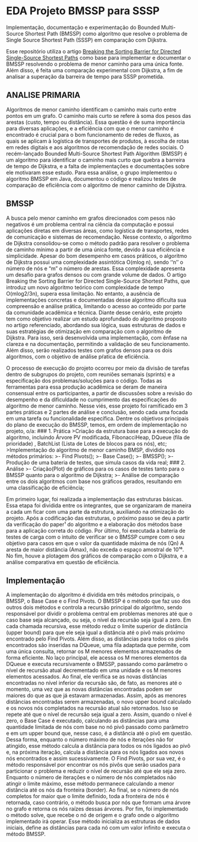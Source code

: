 # EDA Projeto BMSSP para SSSP
Implementação, documentação e experimentação do Bounded Multi-Source Shortest Path (BMSSP) como algoritmo que resolve o problema de Single Source Shortest Path (SSSP) em comparação com Dijkstra.

Esse repositório utiliza o artigo [Breaking the Sorting Barrier for Directed Single-Source Shortest Paths](https://arxiv.org/abs/2504.17033) como base para implementar e documentar o BMSSP resolvendo o problema de menor caminho para uma única fonte. Além disso, é feita uma comparação experimental com Dijkstra, a fim de analisar a superação da barreira de tempo para SSSP prometida.

## ANALISE PRIMARIA
  Algoritmos de menor caminho identificam o caminho mais curto entre pontos em um grafo. O caminho mais curto se refere à soma dos pesos das arestas (custo, tempo ou distância). Essa questão é de suma importância para diversas aplicações, e a eficiência com que o menor caminho é encontrado é crucial para o bom funcionamento de redes de fluxos,  as quais se aplicam à logística de transportes de produtos, à escolha de rotas em redes digitais e aos algoritmos de recomendação de redes sociais. O recém-lançado Bounded Multi-Source Shortest Path Algorithm (BMSSP) é um algoritmo para identificar o caminho mais curto que quebra a barreira de tempo de Dijkstra, e a falta de implementações e documentações sobre ele motivaram esse estudo. Para essa análise, o grupo implementou o algoritmo BMSSP em Java, documentou o código e realizou testes de comparação de eficiência com o algoritmo de menor caminho de Dijkstra. 

## BMSSP
  A busca pelo menor caminho em grafos direcionados com pesos não negativos é um problema central na ciência da computação e possui aplicações diretas em diversas áreas, como logística de transportes, redes de comunicação e sistemas de recomendação. Nesse contexto, o algoritmo de Dijkstra consolidou-se como o método padrão para resolver o problema de caminho mínimo a partir de uma única fonte, devido à sua eficiência e simplicidade. 
  Apesar do bom desempenho em casos práticos, o algoritmo de Dijkstra possui uma complexidade assintótica O(mlog n), sendo ‘‘n’’ o número de nós e “m” o número de arestas. Essa complexidade apresenta um desafio para grafos densos ou com grande volume de dados. O artigo Breaking the Sorting Barrier for Directed Single-Source Shortest Paths, que introduz um novo algoritmo teórico com complexidade de tempo O(mlog2/3n), supera essa limitação. No entanto, a ausência de implementações concretas e documentadas desse algoritmo dificulta sua compreensão e análise prática, limitando o acesso ao conteúdo por parte da comunidade acadêmica e técnica.
  Diante desse cenário, este projeto tem como objetivo realizar um estudo aprofundado do algoritmo proposto no artigo referenciado, abordando sua lógica, suas estruturas de dados e suas estratégias de otimização em comparação com o algoritmo de Dijkstra. Para isso, será desenvolvida uma implementação, com ênfase na clareza e na documentação, permitindo a validação de seu funcionamento. Além disso, serão realizados testes com grafos densos para os dois algoritmos, com o objetivo de análise pŕatica de eficiência.

  O processo de execução do projeto ocorreu por meio da divisão de tarefas dentro de subgrupos do projeto, com reuniões semanais (sprints) e a especificação dos problemas/soluções para o código. Todas as ferramentas para essa produção acadêmica se deram de maneira consensual entre os participantes, a partir de discussões sobre a revisão do desempenho e da dificuldade no cumprimento das especificações do algoritmo de menor caminho.
  Nesse viés, esse projeto foi ramificado em 3 partes práticas e 2 partes de análise e conclusão, sendo cada uma focada em uma tarefa ou funcionalidade específica. Dentre os  objetivos principais do plano de execução do BMSSP, temos, em ordem de implementação no projeto, o/a: 
     ### 1. Prática
     >Criação da estrutura base para a execução do algoritmo, incluindo Árvore PV modificada, FibonacciHeap, DQueue (fila de prioridade) , BatchList (Lista de Lotes de blocos para os nós), etc;
     >Implementação do algoritmo de menor caminho BMSP, dividido nos métodos primários:	
        >- Find Pivots();
        >- Base Case();
        >- BMSSP();
        >- Produção de uma bateria de testes, que simula casos da vida real;
     ### 2. Análise
        >- Criação(Plot) de gráficos para os casos de testes tanto para o BMSSP quanto para o algoritmo de Dijkstra;
        >- Análise de comparação entre os dois algoritmos com base nos gráficos gerados, resultando em uma classificação de eficiência;

  Em primeiro lugar, foi realizada a implementação das estruturas básicas. Essa etapa foi dividida entre os integrantes, que se organizaram de maneira a cada um ficar com uma parte da estrutura, auxiliando na otimização do projeto. 
  Após a codificação das estruturas, o próximo passo se deu a partir da verificação do paper¹ do algoritmo e a elaboração dos métodos base para a aplicação correta do código.
  Por último, foi executada a bateria de testes de carga com o intuito de verificar se o BMSSP cumpre com o seu objetivo para casos em que o valor da quantidade máxima de nós (Qn)  A aresta de maior distância (Amax), não exceda o espaço amostral de 10¹⁶. 
  No fim, houve a plotagem dos gráficos de comparação  com o Dijkstra,  e a análise comparativa em questão de eficiência.

## Implementação

A implementação do algoritmo é dividida em três métodos principais, o BMSSP, o Base Case e o Find Pivots. O BMSSP é o método que faz uso dos outros dois métodos e controla a recursão principal do algoritmo, sendo responsável por dividir o problema central em problemas menores até que o caso base seja alcançado, ou seja, o nível da recursão seja igual a zero. Em cada chamada recursiva, esse método reduz o limite superior de distância (upper bound) para que ele seja igual a distância até o pivô mais próximo encontrado pelo Find Pivots. Além disso, as distâncias para todos os pivôs encontrados são inseridas na DQueue, uma fila adaptada que permite, com uma única consulta, retornar os M menores elementos armazenados de forma eficiente. No laço principal, ele acessa os M menores elementos da DQueue e executa recursivamente o BMSSP, passando como parâmetro o nível de recursão atual decrementado em uma unidade e os M menores elementos acessados. Ao final, ele verifica se as novas distâncias encontradas no nível inferior da recursão são, de fato, as menores até o momento, uma vez que as novas distâncias encontradas podem ser maiores do que as que já estavam armazenadas. Assim, após as menores distâncias encontradas serem armazenadas, o novo upper bound calculado e os novos nós completados na recursão atual são retornados. Isso se repete até que o nível de recursão seja igual a zero. Assim, quando o nível é zero, o Base Case é executado, calculando as distâncias para uma quantidade limitada de nós com base no nó pivô passado como parâmetro e em um upper bound que, nesse caso, é a distância até o pivô em questão. Dessa forma, enquanto o número máximo de nós e iterações não for atingido, esse método calcula a distância para todos os nós ligados ao pivô e, na próxima iteração, calcula a distância para os nós ligados aos novos nós encontrados e assim sucessivamente. O Find Pivots, por sua vez, é o método responsável por encontrar os nós pivôs que serão usados para particionar o problema e reduzir o nível de recursão até que ele seja zero. Enquanto o número de iterações e o número de nós completados não atingir o limite máximo, esse método permanece calculando a menor distância até os nós da fronteira (border). Ao final, se o número de nós completos for maior que o limite definido, toda a fronteira de nós é retornada, caso contrário, o método busca por nós que formam uma árvore no grafo e retorna os nós raízes dessas árvores. Por fim, foi implementado o método solve, que recebe o nó de origem e o grafo onde o algoritmo implementado irá operar. Esse método inicializa as estruturas de dados iniciais, define as distâncias para cada nó com um valor infinito e executa o método BMSSP. 
